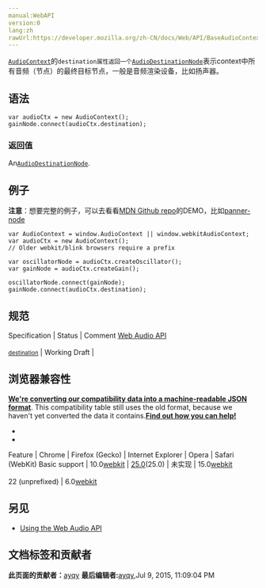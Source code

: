 ```yaml
---
manual:WebAPI
version:0
lang:zh
rawUrl:https://developer.mozilla.org/zh-CN/docs/Web/API/BaseAudioContext/destination
---
```






[`AudioContext`](%2544 "AudioContext接口表示由音频模块连接而成的音频处理图，每个模块对应一个AudioNode。AudioContext可以控制它所包含的节点的创建，以及音频处理、解码操作的执行。做任何事情之前都要先创建AudioContext对象，因为一切都发生在这个环境之中。")的`destination属性返回一个`[`AudioDestinationNode`](%2547 "AudioDestinationNode可以通过AudioContext.destination属性来查看。")表示context中所有音频（节点）的最终目标节点，一般是音频渲染设备，比如扬声器。



## 语法<a name="语法"></a>

```
var audioCtx = new AudioContext();
gainNode.connect(audioCtx.destination);
```

### 返回值<a name="返回值"></a>


An[`AudioDestinationNode`](%2547 "AudioDestinationNode可以通过AudioContext.destination属性来查看。").


## 例子<a name="例子"></a>


**注意**：想要完整的例子，可以去看看[MDN Github repo](%22866 "")的DEMO，比如[panner-node](%22867 "")



```
var AudioContext = window.AudioContext || window.webkitAudioContext;
var audioCtx = new AudioContext();
// Older webkit/blink browsers require a prefix

var oscillatorNode = audioCtx.createOscillator();
var gainNode = audioCtx.createGain();

oscillatorNode.connect(gainNode);
gainNode.connect(audioCtx.destination); 

```

## 规范<a name="规范"></a>
Specification | Status | Comment 
[Web Audio API<br></br><small>destination</small>](%22869 "") | Working Draft |  


## 浏览器兼容性<a name="浏览器兼容性"></a>


**[We&#39;re converting our compatibility data into a machine-readable JSON format](%3344 "")**. This compatibility table still uses the old format, because we haven&#39;t yet converted the data it contains.**[Find out how you can help!](%3392 "")**


* 
* 
Feature | Chrome | Firefox (Gecko) | Internet Explorer | Opera | Safari (WebKit) 
Basic support | 10.0[webkit](%3568 "The name of this feature is prefixed with 'webkit' as this browser considers it experimental") | [25.0](%3679 "Released on 2013-10-29.")(25.0) | 未实现 | 15.0[webkit](%3568 "The name of this feature is prefixed with 'webkit' as this browser considers it experimental")<br></br>22 (unprefixed) | 6.0[webkit](%3568 "The name of this feature is prefixed with 'webkit' as this browser considers it experimental") 





## 另见<a name="另见"></a>

* [Using the Web Audio API](%3811 "")



## 文档标签和贡献者
**此页面的贡献者：**[ayqy](%3814 "")
**最后编辑者:**[ayqy](%3814 ""),<time>Jul 9, 2015, 11:09:04 PM</time>


